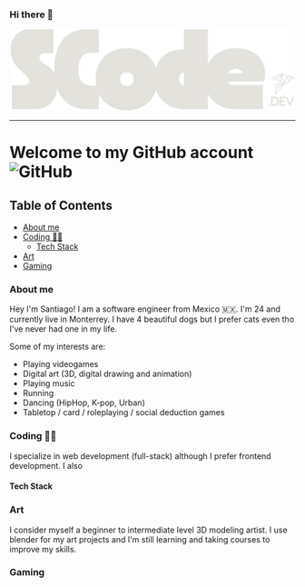 ### Hi there 👋

<!-- ![Tech Stack 👩‍💻](https://github-readme-tech-stack.vercel.app/api/cards?title=Tech+Stack+%F0%9F%91%A9%E2%80%8D%F0%9F%92%BB&align=center&fontFamily=Open+Sans&lineCount=3&theme=ayu&width=1000&bg=%25230B0E14&badge=%2523151B26&border=%2523151B26&titleColor=%2523FFA42F&line1=.ENV,.env,ECD53F;csharp,C%2523,512BD4;cplusplus,C++,00599C;cssmodules,CSS+Modules,34b7fa;css3,CSS3,1572B6;git,Git,F05032;gnubash,GNU+Bash,4EAA25;html5,HTML5,E34F26;javascript,Javascript,F7DF1E;json,Json,cecece;lua,Lua,2C2D72;markdown,Markdown,000000;python,Python,3776AB;sass,Sass,**CC6699**;swift,Swift,F05138;typescript,Typescript,3178C6;&line2=androidstudio,Amazon+S3,569A31;bootstrap,Bootstrap,7952B3;dialogflow,Dialogflow,FF9800;docker,Docker,2496ED;eslint,ESLint,4B32C3;expo,Expo,000020;express,Express,b7b7b7;firebase,Firebase,FFCA28;gamemaker,Gamemaker,cecece;github,GitHub,181717;githubactions,GitHub+Actions,2088FF;jupyter,Jupyter,F37626;linux,Linux,FCC624;mongoosedotws,Mongoose,F04D35;mongodb,MongoDB,47A248;mysql,MySQL,4479A1;nextdotjs,Next.js,c0c0c0;nodedotjs,Node.js,339933;jest,Jest,C21325;pandas,pandas,150458;prettier,Prettier,F7B93E;pycharm,PyCharm,000000;react,React,61DAFB;redux,Redux,764ABC;socketdotio,Socket.io,010101;sqlite,SQLite,003B57;styledcomponents,styles-components,DB7093;supabase,Supabase,3FCF8E;tailwindcss,**Tailwind**+CSS,06B6D4;threedotjs,Three.js,000000;tsnode,ts-node,3178C6;turborepo,turborepo,EF4444;vite,Vite,646CFF;vuedotjs,Vue.js,4FC08D;yarn,Yarn,2C8EBB;&line3=adobe,Adobe,FF0000;adobephotoshop,Photoshop,31A8FF;androidstudio,Android+Studio,3DDC84;blender,Blender,E87D0D;canva,Canva,00C4CC;figma,Figma,F24E1E;microsoftexcel,Microsoft+Excel,217346;microsoftpowerpoint,Microsoft+PowerPoint,B7472A;microsoftword,Microsoft+Word,2B579A;photopea,Photopea,18A497;postman,Postman,FF6C37;scrumalliance,SCRUM,009FDA;trello,Trello,0052CC;unrealengine,Unreal+Engine,0E1128;unity,Unity,000000;) -->

<!-- ![Scode Logo](/assets/scode_logo.png 'Scode Logo') -->

<p align='center'> 
  <img src="./assets/scode_logo.png"
    alt="Alt text"
    title="Scode.dev Logo"
    style="max-width: 500px"
    />
</p>

---

# Welcome to my GitHub account ![GitHub](https://img.shields.io/badge/github-%23121011.svg?style=for-the-badge&logo=github&logoColor=white)

## Table of Contents

- [About me](#about-me)
- [Coding 👨‍💻](#coding)
  - [Tech Stack](#tech-stack)
- [Art](#art)
- [Gaming](#gaming)

### About me

Hey I'm Santiago!
I am a software engineer from Mexico 🇲🇽. I'm 24 and currently live in Monterrey. I have 4 beautiful dogs but I prefer cats even tho I've never had one in my life.

Some of my interests are:

- Playing videogames
- Digital art (3D, digital drawing and animation)
- Playing music
- Running
- Dancing (HipHop, K-pop, Urban)
- Tabletop / card / roleplaying / social deduction games

### Coding 👨‍💻

I specialize in web development (full-stack) although I prefer frontend development. I also

#### Tech Stack

### Art

I consider myself a beginner to intermediate level 3D modeling artist. I use blender for my art projects and I'm still learning and taking courses to improve my skills.

### Gaming

<!--
**canosantiago12/canosantiago12** is a ✨ _special_ ✨ repository because its `README.md` (this file) appears on your GitHub profile.

Here are some ideas to get you started:

- 🔭 I’m currently working on ...
- 🌱 I’m currently learning ...
- 👯 I’m looking to collaborate on ...
- 🤔 I’m looking for help with ...
- 💬 Ask me about ...
- 📫 How to reach me: ...
- 😄 Pronouns: ...
- ⚡ Fun fact: ...
-->
